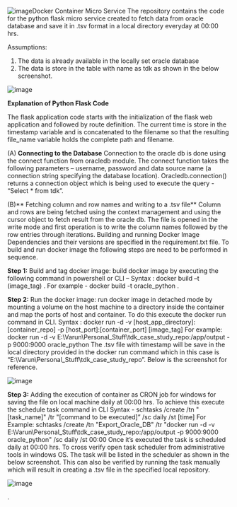 ![image](https://github.com/VarunMayanger/oracle_flask/assets/20820940/84af42f1-cc98-4f0d-adc1-65ca3325258b)Docker Container Micro Service
The repository contains the code for the python flask micro service created to fetch data from oracle database and save it in .tsv format in a local directory everyday at 00:00 hrs.

Assumptions:
1)	The data is already available in the locally set oracle database
2)	The data is store in the table with name as tdk as shown in the below screenshot.

 ![image](https://github.com/VarunMayanger/oracle_flask/assets/20820940/d0ebd8a2-40d7-4904-a2b5-5a3359961fe0)


**Explanation of Python Flask Code**

 The flask application code starts with the initialization of the flask web application and followed by route definition. The current time is store in the timestamp variable and is concatenated to the filename so that the resulting file_name variable holds the complete path and filename.
 
(A)	**Connecting  to the Database**
Connection to the oracle db is done using the connect function from oracledb module. The connect function takes the following parameters – username, password and data source name (a connection string specifying the database location). Oracledb.connection() returns a connection object which is being used to execute the query  - “Select * from tdk”.

(B)**	Fetching column and row names and writing to a .tsv file**
Column and rows are being fetched using the context management and using the cursor object to fetch result from the oracle db.
The file is opened in the write mode and first operation is to write the column names followed by the row entries through iterations.
Building and running Docker Image
Dependencies and their versions are specified in the requirement.txt file. To build and run docker image the following steps are need to be performed in sequence.

**Step 1:** Build and tag docker image: build docker image by executing the following command in powershell or CLI – 
Syntax : docker build –t (image_tag) .
For example - docker build -t oracle_python .

**Step 2:** Run the docker image: run docker image in detached mode by mounting a volume on the host machine to a directory inside the container and map the ports of host and container. To do this execute the docker run command in CLI.
Syntax : docker run -d -v [host_app_directory]:[container_repo]  -p [host_port]:[container_port]  [image_tag]
For example: docker run -d -v E:\Varun\Personal_Stuff\tdk_case_study_repo:/app/output -p 9000:9000 oracle_python
The .tsv file with timestamp will be save in the local directory provided in the docker run command which in this case is “E:\Varun\Personal_Stuff\tdk_case_study_repo”. Below is the screenshot for reference.
 
![image](https://github.com/VarunMayanger/oracle_flask/assets/20820940/db50c51c-2300-4e4c-921b-adda9e20cf63)


**Step 3:** Adding the execution of container as CRON job for windows for saving the file on local machine daily at 00:00 hrs. 
To achieve this execute the schedule task command in CLI
Syntax - schtasks /create /tn "[task_name]" /tr "[command to be executed]” /sc daily /st [time]
For Example:  schtasks /create /tn "Export_Oracle_DB" /tr "docker run -d -v E:\Varun\Personal_Stuff\tdk_case_study_repo:/app/output -p 9000:9000 oracle_python" /sc daily /st 00:00
Once it’s executed the task is scheduled daily at 00:00 hrs. To cross verify open task scheduler from administrative tools in windows OS.  The task will be listed in the scheduler as shown in the below screenshot. This can also be verified by running the task manually which will result in creating a .tsv file in the specified local repository.
 

![image](https://github.com/VarunMayanger/oracle_flask/assets/20820940/21c2a477-1585-4610-8fc7-77b32fd7c30b)

.
